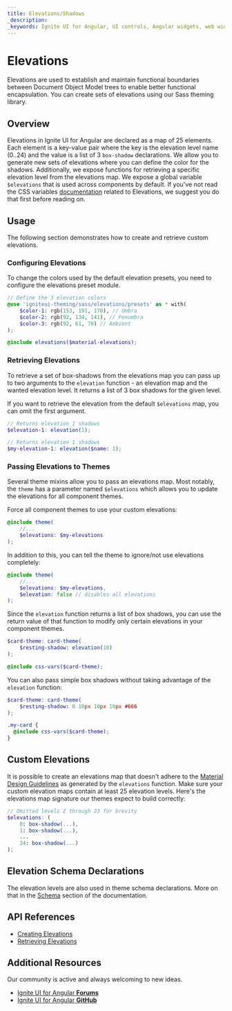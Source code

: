 ```yaml
---
title: Elevations/Shadows
_description:
_keywords: Ignite UI for Angular, UI controls, Angular widgets, web widgets, UI widgets, Angular, Native Angular Components Suite, Native Angular Controls, Native Angular Components Library
---
```


# Elevations
<p class="highlight">Elevations are used to establish and maintain functional boundaries between Document Object Model trees to enable better functional encapsulation. You can create sets of elevations using our Sass theming library.</p>
<div class="divider"></div>

## Overview
Elevations in Ignite UI for Angular are declared as a map of 25 elements. Each element is a key-value pair where the key is the elevation level name (0..24) and the value is a list of 3 `box-shadow` declarations. We allow you to generate new sets of elevations where you can define the color for the shadows. Additionally, we expose functions for retrieving a specific elevation level from the elevations map. We expose a global variable `$elevations` that is used across components by default. If you've not read the CSS variables [documentation](../elevations.md) related to Elevations, we suggest you do that first before reading on. 

## Usage
The following section demonstrates how to create and retrieve custom elevations.

### Configuring Elevations

To change the colors used by the default elevation presets, you need to configure the elevations preset module.

```scss
// Define the 3 elevation colors
@use 'igniteui-theming/sass/elevations/presets' as * with(
    $color-1: rgb(153, 191, 170), // Umbra
    $color-2: rgb(92, 134, 141), // Penumbra
    $color-3: rgb(92, 61, 70) // Ambient
);

@include elevations($material-elevations);
```

### Retrieving Elevations

To retrieve a set of box-shadows from the elevations map you can pass up to two arguments to the `elevation` function - an elevation map and the wanted elevation level. It returns a list of 3 box shadows for the given level.

If you want to retrieve the elevation from the default `$elevations` map, you can omit the first argument.

```scss
// Returns elevation 1 shadows
$elevation-1: elevation(1);

// Returns elevation 1 shadows
$my-elevation-1: elevation($name: 1);
```

### Passing Elevations to Themes

Several theme mixins allow you to pass an elevations map. Most notably, the `theme` has a parameter named `$elevations` which allows you to update the elevations for all component themes.

Force all component themes to use your custom elevations:

```scss
@include theme(
    //...
    $elevations: $my-elevations
);
```

In addition to this, you can tell the theme to ignore/not use elevations completely:

```scss
@include theme(
    //...
    $elevations: $my-elevations,
    $elevation: false // disables all elevations
);
```

Since the `elevation` function returns a list of box shadows, you can use the return value of that function to modify only certain elevations in your component themes. 

```scss
$card-theme: card-theme(
    $resting-shadow: elevation(10)
);

@include css-vars($card-theme);
```

You can also pass simple box shadows without taking advantage of the `elevation` function:
```scss
$card-theme: card-theme(
    $resting-shadow: 0 10px 10px 10px #666
);

.my-card {
  @include css-vars($card-theme);
}
```
<div class="divider--half"></div>

## Custom Elevations
It is possible to create an elevations map that doesn't adhere to the [Material Design Guidelines](https://material.io/design/environment/elevation.html) as generated by the `elevations` function. Make sure your custom elevation maps contain at least 25 elevation levels. Here's the elevations map signature our themes expect to build correctly:

```scss
// Omitted levels 2 through 23 for brevity
$elevations: (
    0: box-shadow(...),
    1: box-shadow(...),
    ...
    24: box-shadow(...)
);
```

## Elevation Schema Declarations
The elevation levels are also used in theme schema declarations. More on that in the [Schema](schemas.md) section of the documentation.
<div class="divider--half"></div>

## API References

* [Creating Elevations]({environment:sassApiUrl}/elevations#mixin-elevations)
* [Retrieving Elevations]({environment:sassApiUrl}/elevations#function-elevation)


## Additional Resources
<div class="divider--half"></div>

Our community is active and always welcoming to new ideas.
* [Ignite UI for Angular **Forums**](https://www.infragistics.com/community/forums/f/ignite-ui-for-angular)
* [Ignite UI for Angular **GitHub**](https://github.com/IgniteUI/igniteui-angular)
